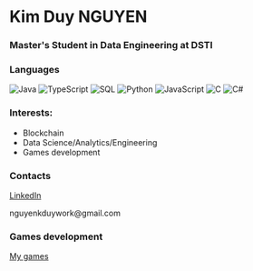 <h1> Kim Duy NGUYEN </h1>
<h3> Master's Student in Data Engineering at DSTI </h3>

### Languages

![Java](https://img.shields.io/badge/-Java-000?&logo=Java&logoColor=007396)
![TypeScript](https://img.shields.io/badge/-TypeScript-000?&logo=TypeScript)
![SQL](https://img.shields.io/badge/-SQL-000?&logo=MySQL)
![Python](https://img.shields.io/badge/-Python-000?&logo=Python)
![JavaScript](https://img.shields.io/badge/-JavaScript-000?&logo=JavaScript)
![C](https://img.shields.io/badge/-C-000?&logo=C)
![C#](https://img.shields.io/badge/C%23-C%20sharp-blue)

<h3> Interests: </h3>
<ul>
  <li> Blockchain </li>
  <li> Data Science/Analytics/Engineering </li>
  <li> Games development </li>
</ul>

### Contacts

<a href="https://www.linkedin.com/in/duynguyenkim"> LinkedIn </a>
<p> nguyenkduywork@gmail.com </p>

### Games development

<a href="https://nguyenkduy.itch.io"> My games </a>
